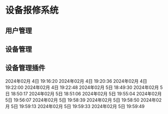 # 设备报修系统

## 用户管理

## 设备管理

## 设备管理插件
2024年02月 4日 19:16:20
2024年02月 4日 19:20:36
2024年02月 4日 19:22:00
2024年02月 4日 19:22:48
2024年02月 5日 18:49:30
2024年02月 5日 18:50:17
2024年02月 5日 18:51:06
2024年02月 5日 19:55:04
2024年02月 5日 19:56:07
2024年02月 5日 19:58:39
2024年02月 5日 19:58:50
2024年02月 5日 19:59:13
2024年02月 5日 19:59:33
2024年02月 5日 19:59:49
